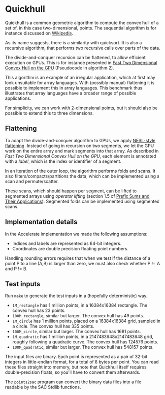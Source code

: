 # Quickhull

Quickhull is a common geometric algorithm to compute the convex hull of a set of, in this case two-dimensional, points.
The sequential algorithm is for instance discussed on [Wikipedia](https://en.wikipedia.org/wiki/Quickhull).

As its name suggests, there is a similarity with quicksort. It is also a recursive algorithm, that performs two recursive calls over parts of the data.

The divide-and-conquer recursion can be flattened, to allow efficient execution on GPUs. This is for instance presented in [Fast Two Dimensional Convex Hull on the GPU](https://faculty.iiit.ac.in/~kkishore/ainaHull.pdf) (Pseudocode in algorithm 2).

This algorithm is an example of an irregular application, which at first may look unsuitable for array languages. With (possibly manual) flattening it is possible to implement this in array languages. This benchmark thus illustrates that array languages have a broader range of possible applications.

For simplicity, we can work with 2-dimensional points, but it should also be possible to extend this to three dimensions.

## Flattening
To adapt the divide-and-conquer algorithm to GPUs, we apply [NESL-style flattening](https://www.cs.cmu.edu/~guyb/papers/Nesl3.1.pdf). Instead of going in recursion on two segments, we let the GPU work on the entire array and mark segments into that array. As described in *Fast Two Dimensional Convex Hull on the GPU*, each element is annotated with a *label*, which is the index or identifier of a segment.

In an iteration of the outer loop, the algorithm performs folds and scans. It also filters/compacts/partitions the data, which can be implemented using a scan and permute/scatter.

These scans, which should happen per segment, can be lifted to segmented arrays using *operator lifting* (section 1.5 of [Prefix Sums and Their Applications](https://www.cs.cmu.edu/~guyb/papers/Ble93.pdf)).
Segmented folds can be implemented using segmented scans.

## Implementation details
In the Accelerate implementation we made the following assumptions:
- Indices and labels are represented as 64-bit integers.
- Coordinates are double precision floating point numbers.

Handling rounding errors requires that when we test if the distance of a point P to a line (A,B) is larger than zero, we must also check whether P != A and P != B.

## Test inputs

Run `make` to generate the test inputs in a (hopefully deterministic)
way.

- `1M_rectangle` has 1 million points, in a 16384x16384 rectangle. The
  convex hull has 23 points.
- `100M_rectangle`, similar but larger. The convex hull has 49
  points.
- `1M_circle` has 1 million points, placed on a 16384x16384 grid,
  sampled in a circle. The convex hull has 335 points.
- `100M_circle`, similar but larger. The convex hull has 1681 points.
- `1M_quadratic` has 1 million points, in a 2147483648x2147483648
  grid, roughly following a quadratic curve. The convex hull has
  124576 points.
- `100M_quadratic`, similar but larger. The convex hull has 548157
  points.

The input files are binary. Each point is represented as a pair of
32-bit integers in little-endian format, for a total of 8 bytes per
point. You can read these files straight into memory, but note that
Quickhull itself requires double-precision floats, so you'll have to
convert them afterwards.

The `points2sac` program can convert the binary data files into a file
readable by the SAC Stdlib functions.
